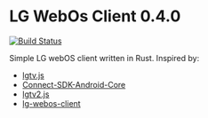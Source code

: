 # LG WebOs Client 0.4.0

[![Build Status](https://travis-ci.com/samuel-cavalcanti/lg-webos-client.svg?branch=main)](https://travis-ci.com/samuel-cavalcanti/lg-webos-client)


Simple LG webOS client written in Rust.
Inspired by:
- [lgtv.js](https://github.com/msloth/lgtv.js)
- [Connect-SDK-Android-Core](https://github.com/ConnectSDK/Connect-SDK-Android-Core)
- [lgtv2.js](https://github.com/hobbyquaker/lgtv2)
- [lg-webos-client](https://github.com/kziemianek/lg-webos-client)
